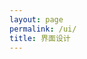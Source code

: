 ```yaml
---
layout: page
permalink: /ui/
title: 界面设计
---
```


<section class="post-list post"></section>
<nav class="pagination"></nav>